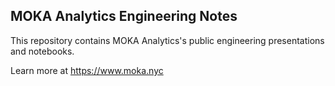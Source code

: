 MOKA Analytics Engineering Notes
------

This repository contains MOKA Analytics's public engineering presentations and notebooks.


Learn more at https://www.moka.nyc
